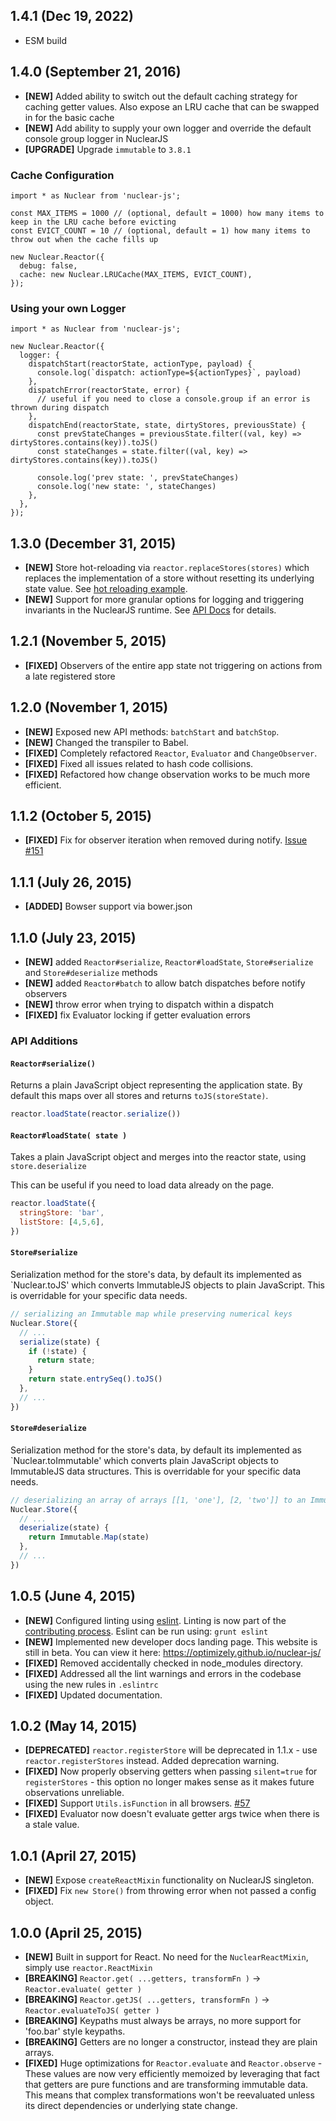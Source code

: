 ## 1.4.1 (Dec 19, 2022)

- ESM build


## 1.4.0 (September 21, 2016)


- **[NEW]** Added ability to switch out the default caching strategy for caching getter values. Also expose an LRU cache that can be swapped in for the basic cache
- **[NEW]** Add ability to supply your own logger and override the default console group logger in NuclearJS
- **[UPGRADE]** Upgrade `immutable` to `3.8.1`


### Cache Configuration

```
import * as Nuclear from 'nuclear-js';

const MAX_ITEMS = 1000 // (optional, default = 1000) how many items to keep in the LRU cache before evicting
const EVICT_COUNT = 10 // (optional, default = 1) how many items to throw out when the cache fills up

new Nuclear.Reactor({
  debug: false,
  cache: new Nuclear.LRUCache(MAX_ITEMS, EVICT_COUNT),
});
```

### Using your own Logger

```
import * as Nuclear from 'nuclear-js';

new Nuclear.Reactor({
  logger: {
    dispatchStart(reactorState, actionType, payload) {
      console.log(`dispatch: actionType=${actionTypes}`, payload)
    },
    dispatchError(reactorState, error) {
      // useful if you need to close a console.group if an error is thrown during dispatch
    },
    dispatchEnd(reactorState, state, dirtyStores, previousState) {
      const prevStateChanges = previousState.filter((val, key) => dirtyStores.contains(key)).toJS()
      const stateChanges = state.filter((val, key) => dirtyStores.contains(key)).toJS()

      console.log('prev state: ', prevStateChanges)
      console.log('new state: ', stateChanges)
    },
  },
});
```


## 1.3.0 (December 31, 2015)

- **[NEW]** Store hot-reloading via `reactor.replaceStores(stores)` which replaces the implementation of a store without resetting its underlying state value.  See [hot reloading example](https://github.com/optimizely/nuclear-js/tree/master/examples/hot-reloading).
- **[NEW]** Support for more granular options for logging and triggering invariants in the NuclearJS runtime.  See [API Docs](https://github.com/optimizely/nuclear-js/blob/master/docs/src/docs/07-api.md) for details.

## 1.2.1 (November 5, 2015)

- **[FIXED]** Observers of the entire app state not triggering on actions from a late registered store

## 1.2.0 (November 1, 2015)

- **[NEW]** Exposed new API methods: `batchStart` and `batchStop`.
- **[NEW]** Changed the transpiler to Babel.
- **[FIXED]** Completely refactored `Reactor`, `Evaluator` and `ChangeObserver`.
- **[FIXED]** Fixed all issues related to hash code collisions.
- **[FIXED]** Refactored how change observation works to be much more efficient.

## 1.1.2 (October 5, 2015)

- **[FIXED]** Fix for observer iteration when removed during notify. [Issue #151](https://github.com/optimizely/nuclear-js/issues/151)

## 1.1.1 (July 26, 2015)

- **[ADDED]** Bowser support via bower.json

## 1.1.0 (July 23, 2015)

- **[NEW]** added `Reactor#serialize`, `Reactor#loadState`, `Store#serialize` and `Store#deserialize` methods
- **[NEW]** added `Reactor#batch` to allow batch dispatches before notify observers
- **[NEW]** throw error when trying to dispatch within a dispatch
- **[FIXED]** fix Evaluator locking if getter evaluation errors

### API Additions

#### `Reactor#serialize()`

Returns a plain JavaScript object representing the application state.  By default this maps over all stores and returns `toJS(storeState)`.

```js
reactor.loadState(reactor.serialize())
```

#### `Reactor#loadState( state )`

Takes a plain JavaScript object and merges into the reactor state, using `store.deserialize`

This can be useful if you need to load data already on the page.

```js
reactor.loadState({
  stringStore: 'bar',
  listStore: [4,5,6],
})
```

#### `Store#serialize`

Serialization method for the store's data, by default its implemented as `Nuclear.toJS' which converts ImmutableJS objects to plain JavaScript.
This is overridable for your specific data needs.

```js
// serializing an Immutable map while preserving numerical keys
Nuclear.Store({
  // ...
  serialize(state) {
    if (!state) {
      return state;
    }
    return state.entrySeq().toJS()
  },
  // ...
})
```

#### `Store#deserialize`

Serialization method for the store's data, by default its implemented as `Nuclear.toImmutable' which converts plain JavaScript objects to ImmutableJS data structures.
This is overridable for your specific data needs.

```js
// deserializing an array of arrays [[1, 'one'], [2, 'two']] to an Immutable.Map
Nuclear.Store({
  // ...
  deserialize(state) {
    return Immutable.Map(state)
  },
  // ...
})
```

## 1.0.5 (June 4, 2015)

- **[NEW]** Configured linting using [eslint](http://eslint.org/). Linting is now part of the [contributing process](https://github.com/optimizely/nuclear-js/blob/master/CONTRIBUTING.md). Eslint can be run using: `grunt eslint`
- **[NEW]** Implemented new developer docs landing page. This website is still in beta. You can view it here: https://optimizely.github.io/nuclear-js/
- **[FIXED]** Removed accidentally checked in node_modules directory.
- **[FIXED]** Addressed all the lint warnings and errors in the codebase using the new rules in `.eslintrc`
- **[FIXED]** Updated documentation.

## 1.0.2 (May 14, 2015)

- **[DEPRECATED]** `reactor.registerStore` will be deprecated in 1.1.x - use `reactor.registerStores` instead.  Added deprecation warning.
- **[FIXED]** Now properly observing getters when passing `silent=true` for `registerStores` - this option no longer makes sense as it makes future observations unreliable.
- **[FIXED]** Support `Utils.isFunction` in all browsers. [#57](https://github.com/optimizely/nuclear-js/pull/57)
- **[FIXED]** Evaluator now doesn't evaluate getter args twice when there is a stale value.

## 1.0.1 (April 27, 2015)

- **[NEW]** Expose `createReactMixin` functionality on NuclearJS singleton.
- **[FIXED]** Fix `new Store()` from throwing error when not passed a config object.

## 1.0.0 (April 25, 2015)

- **[NEW]** Built in support for React. No need for the `NuclearReactMixin`, simply use `reactor.ReactMixin`
- **[BREAKING]** `Reactor.get( ...getters, transformFn )` -> `Reactor.evaluate( getter )`
- **[BREAKING]** `Reactor.getJS( ...getters, transformFn )` -> `Reactor.evaluateToJS( getter )`
- **[BREAKING]** Keypaths must always be arrays, no more support for 'foo.bar' style keypaths.
- **[BREAKING]** Getters are no longer a constructor, instead they are plain arrays.
- **[FIXED]** Huge optimizations for `Reactor.evaluate` and `Reactor.observe` - These values are now very efficiently memoized by leveraging that fact that getters are pure functions and are transforming immutable data. This means that complex transformations won't be reevaluated unless its direct dependencies or underlying state change.

